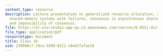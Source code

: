 ```yaml
---
content_type: resource
description: Lecture presentation on generalized resource allocation, asynchronous
  shared-memory systems with failures, consensus in asynchronous shared-memory systems,
  and impossibility of consensus.
file: https://ol-ocw-studio-app-qa.s3.amazonaws.com/courses/6-852j-distributed-algorithms-fall-2009/239990c77dca5599821114ed1fafae18_MIT6_852JF09_lec16.pdf
file_type: application/pdf
resourcetype: Document
title: Class 16
uid: 239990c7-7dca-5599-8211-14ed1fafae18
---
```

